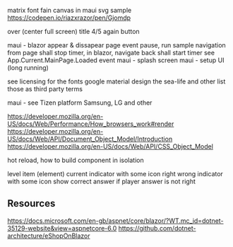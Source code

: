﻿




matrix font fain
	canvas in maui
	svg sample https://codepen.io/riazxrazor/pen/Gjomdp

over (center full screen)
	title
	4/5
	again
	button

maui - blazor appear & dissapear page event pause, run sample
		navigation from page shall stop timer, in blazor, navigate back shall start timer
		see App.Current.MainPage.Loaded event
maui - splash screen
maui - setup UI (long running)

see licensing for the fonts
	google material design
	the sea-life and other
	list those as third party terms


maui - see Tizen platform Samsung, LG and other


https://developer.mozilla.org/en-US/docs/Web/Performance/How_browsers_work#render
https://developer.mozilla.org/en-US/docs/Web/API/Document_Object_Model/Introduction
https://developer.mozilla.org/en-US/docs/Web/API/CSS_Object_Model

hot reload,
how to build component in isolation

level item (element)
	current indicator with some icon
	right wrong indicator with some icon
	show correct answer if player answer is not right

## Resources
https://docs.microsoft.com/en-gb/aspnet/core/blazor/?WT.mc_id=dotnet-35129-website&view=aspnetcore-6.0
https://github.com/dotnet-architecture/eShopOnBlazor